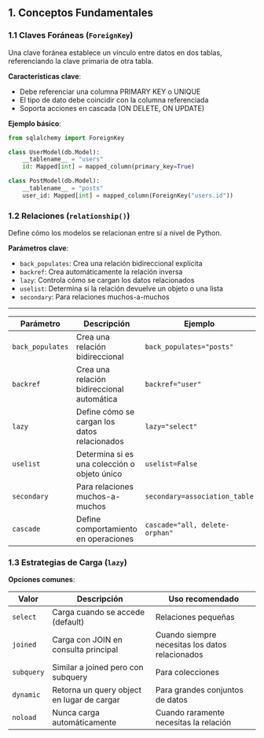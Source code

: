 
## 1. Conceptos Fundamentales

### 1.1 Claves Foráneas (`ForeignKey`)
Una clave foránea establece un vínculo entre datos en dos tablas, referenciando la clave primaria de otra tabla.

**Características clave**:
- Debe referenciar una columna PRIMARY KEY o UNIQUE
- El tipo de dato debe coincidir con la columna referenciada
- Soporta acciones en cascada (ON DELETE, ON UPDATE)

**Ejemplo básico**:
```python
from sqlalchemy import ForeignKey

class UserModel(db.Model):
    __tablename__ = "users"
    id: Mapped[int] = mapped_column(primary_key=True)

class PostModel(db.Model):
    __tablename__ = "posts"
    user_id: Mapped[int] = mapped_column(ForeignKey("users.id"))
```

### 1.2 Relaciones (`relationship()`)
Define cómo los modelos se relacionan entre sí a nivel de Python.

**Parámetros clave**:
- `back_populates`: Crea una relación bidireccional explícita
- `backref`: Crea automáticamente la relación inversa
- `lazy`: Controla cómo se cargan los datos relacionados
- `uselist`: Determina si la relación devuelve un objeto o una lista
- `secondary`: Para relaciones muchos-a-muchos

---


|Parámetro|Descripción|Ejemplo|
|---|---|---|
|`back_populates`|Crea una relación bidireccional|`back_populates="posts"`|
|`backref`|Crea una relación bidireccional automática|`backref="user"`|
|`lazy`|Define cómo se cargan los datos relacionados|`lazy="select"`|
|`uselist`|Determina si es una colección o objeto único|`uselist=False`|
|`secondary`|Para relaciones muchos-a-muchos|`secondary=association_table`|
|`cascade`|Define comportamiento en operaciones|`cascade="all, delete-orphan"`|


### 1.3 Estrategias de Carga (`lazy`)

**Opciones comunes**:

|Valor|Descripción|Uso recomendado|
|---|---|---|
|`select`|Carga cuando se accede (default)|Relaciones pequeñas|
|`joined`|Carga con JOIN en consulta principal|Cuando siempre necesitas los datos relacionados|
|`subquery`|Similar a joined pero con subquery|Para colecciones|
|`dynamic`|Retorna un query object en lugar de cargar|Para grandes conjuntos de datos|
|`noload`|Nunca carga automáticamente|Cuando raramente necesitas la relación|
